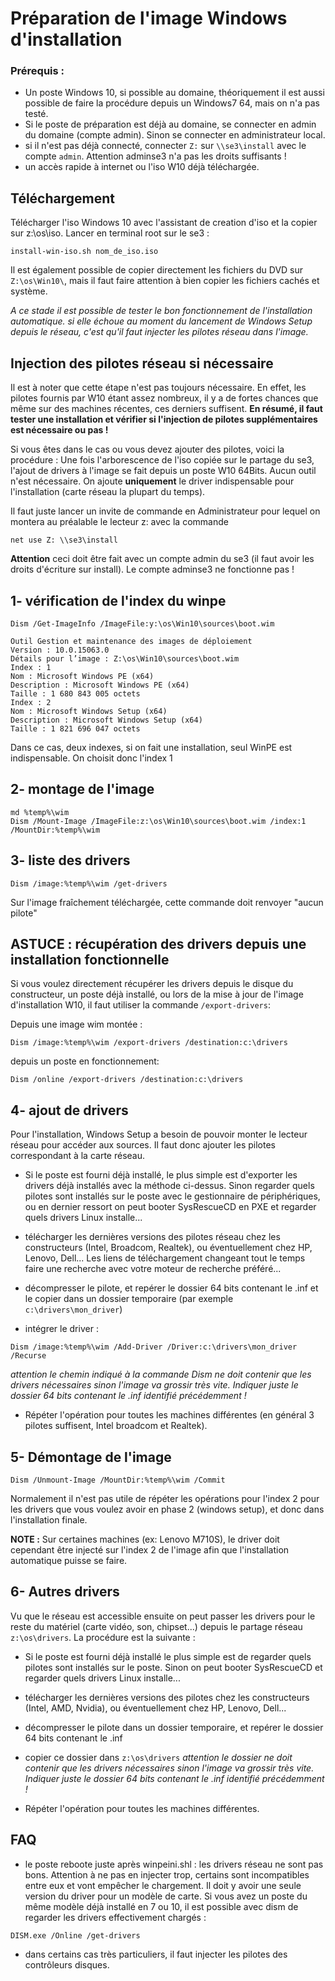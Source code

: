 # Préparation de l'image Windows d'installation

### Prérequis : 
- Un poste Windows 10, si possible au domaine, théoriquement il est aussi possible de faire la procédure depuis un Windows7 64, mais on n'a pas testé.
- Si le poste de préparation est déjà au domaine, se connecter en admin du domaine (compte admin). Sinon se connecter en administrateur local.
- si il n'est pas déjà connecté,  connecter `Z:` sur `\\se3\install` avec le compte `admin`. Attention adminse3 n'a pas les droits suffisants !
- un accès rapide à internet ou l'iso W10 déjà téléchargée.

## Téléchargement
Télécharger l'iso Windows 10 avec l'assistant de creation d'iso et la copier sur z:\os\iso. 
Lancer  en terminal root sur le se3 :
```
install-win-iso.sh nom_de_iso.iso
``` 
Il est également possible de copier directement les fichiers du DVD sur `Z:\os\Win10\`, mais il faut faire attention à bien copier les fichiers cachés et système.

_A ce stade il est possible de tester le bon fonctionnement de l'installation automatique. si elle échoue au moment du lancement de Windows Setup depuis le réseau, c'est qu'il faut injecter les pilotes réseau dans l'image._

## Injection des pilotes réseau si nécessaire

Il est à noter que cette étape n'est pas toujours nécessaire. En effet, les pilotes fournis par W10 étant assez nombreux, il y a de fortes chances que même sur des machines récentes, ces derniers suffisent. **En résumé, il faut tester une installation et vérifier si l'injection de pilotes supplémentaires est nécessaire ou pas !** 

Si vous êtes dans le cas ou vous devez ajouter des pilotes, voici la procédure :
Une fois l'arborescence de l'iso copiée sur le partage du se3, l'ajout de drivers à l'image se fait depuis un poste W10 64Bits. Aucun outil n'est nécessaire. 
On ajoute **uniquement** le driver indispensable pour l'installation (carte réseau la plupart du temps).

Il faut juste lancer un invite de commande en Administrateur pour lequel on montera au préalable le lecteur z: avec la commande
```
net use Z: \\se3\install
```

**Attention** ceci doit être fait avec un compte admin du se3 (il faut avoir les droits d'écriture sur install). Le compte adminse3 ne fonctionne pas !

1- vérification de l'index du winpe
--------------------------------

```
Dism /Get-ImageInfo /ImageFile:y:\os\Win10\sources\boot.wim
```
```
Outil Gestion et maintenance des images de déploiement
Version : 10.0.15063.0
Détails pour l’image : Z:\os\Win10\sources\boot.wim
Index : 1
Nom : Microsoft Windows PE (x64)
Description : Microsoft Windows PE (x64)
Taille : 1 680 843 005 octets
Index : 2
Nom : Microsoft Windows Setup (x64)
Description : Microsoft Windows Setup (x64)
Taille : 1 821 696 047 octets
```
Dans ce cas, deux indexes, si on fait une installation, seul WinPE est indispensable. On choisit donc l'index 1

2- montage de l'image
-------------------------

```
md %temp%\wim
Dism /Mount-Image /ImageFile:z:\os\Win10\sources\boot.wim /index:1 /MountDir:%temp%\wim
```

3- liste des drivers
--------------------
```
Dism /image:%temp%\wim /get-drivers
```
Sur l'image fraîchement téléchargée, cette commande doit renvoyer "aucun pilote"

ASTUCE : récupération des drivers depuis une installation fonctionnelle
---
Si vous voulez directement récupérer les drivers depuis le disque du constructeur, un poste déjà installé, ou lors de la mise à jour de l'image d'installation W10, il faut utiliser la commande `/export-drivers`:

Depuis une image wim montée :

```
Dism /image:%temp%\wim /export-drivers /destination:c:\drivers
```
depuis un poste en fonctionnement: 

```
Dism /online /export-drivers /destination:c:\drivers
```


4- ajout de drivers
---
Pour l'installation, Windows Setup a besoin de pouvoir monter le lecteur réseau pour accéder aux sources. Il faut donc ajouter les pilotes correspondant à la carte réseau. 

* Si le poste est fourni déjà installé, le plus simple est d'exporter les drivers déjà installés avec la méthode ci-dessus. Sinon regarder quels pilotes sont installés sur le poste avec le gestionnaire de périphériques, ou en dernier ressort on peut booter SysRescueCD en PXE et regarder quels drivers Linux installe...
* télécharger les dernières versions des pilotes réseau chez les constructeurs (Intel, Broadcom, Realtek), ou éventuellement chez HP, Lenovo, Dell... Les liens de téléchargement changeant tout le temps faire une recherche avec votre moteur de recherche préféré...

* décompresser le pilote, et repérer le dossier 64 bits contenant le .inf
 et le copier dans un dossier temporaire (par exemple `c:\drivers\mon_driver`)
* intégrer le driver :
```
Dism /image:%temp%\wim /Add-Driver /Driver:c:\drivers\mon_driver /Recurse
```
_attention le chemin indiqué à la commande Dism ne doit contenir que les drivers nécessaires sinon l'image va grossir très vite. Indiquer juste le dossier 64 bits contenant le .inf identifié précédemment !_  

* Répéter l'opération pour toutes les machines différentes (en général 3 pilotes suffisent, Intel broadcom et Realtek).

5- Démontage de l'image
----
```
Dism /Unmount-Image /MountDir:%temp%\wim /Commit
```


Normalement il n'est pas utile de répéter les opérations pour l'index 2 pour les drivers que vous voulez avoir en phase 2 (windows setup), et donc dans l'installation finale. 

**NOTE :** 
Sur certaines machines (ex: Lenovo M710S), le driver doit cependant être injecté sur l'index 2 de l'image afin que l'installation automatique puisse se faire.

6- Autres drivers
---
Vu que le réseau est accessible ensuite on peut passer les drivers pour le reste du matériel (carte vidéo, son, chipset...) depuis le partage réseau  `z:\os\drivers`. 
La procédure est la suivante : 
* Si le poste est fourni déjà installé le plus simple est de regarder quels pilotes sont installés sur le poste. Sinon on peut booter SysRescueCD et regarder quels drivers Linux installe...
* télécharger les dernières versions des pilotes chez les constructeurs (Intel, AMD, Nvidia), ou éventuellement chez HP, Lenovo, Dell...
* décompresser le pilote dans un dossier temporaire, et repérer le dossier 64 bits contenant le .inf
* copier ce dossier dans `z:\os\drivers`
_attention le dossier ne doit contenir que les drivers nécessaires sinon l'image va grossir très vite. Indiquer juste le dossier 64 bits contenant le .inf identifié précédemment !_  

* Répéter l'opération pour toutes les machines différentes.

 
## FAQ
 - le poste reboote  juste après winpeini.shl : les drivers réseau ne sont pas bons. Attention à ne pas en injecter trop, certains sont incompatibles entre eux et vont empêcher le chargement. Il doit y avoir une seule version du driver pour un modèle de carte. Si vous avez un poste du même modèle déjà installé en 7 ou 10, il est possible avec dism de regarder les drivers effectivement chargés : 
 ```
 DISM.exe /Online /get-drivers
 ```
 - dans certains cas très particuliers, il faut injecter les pilotes des contrôleurs disques. 
 
